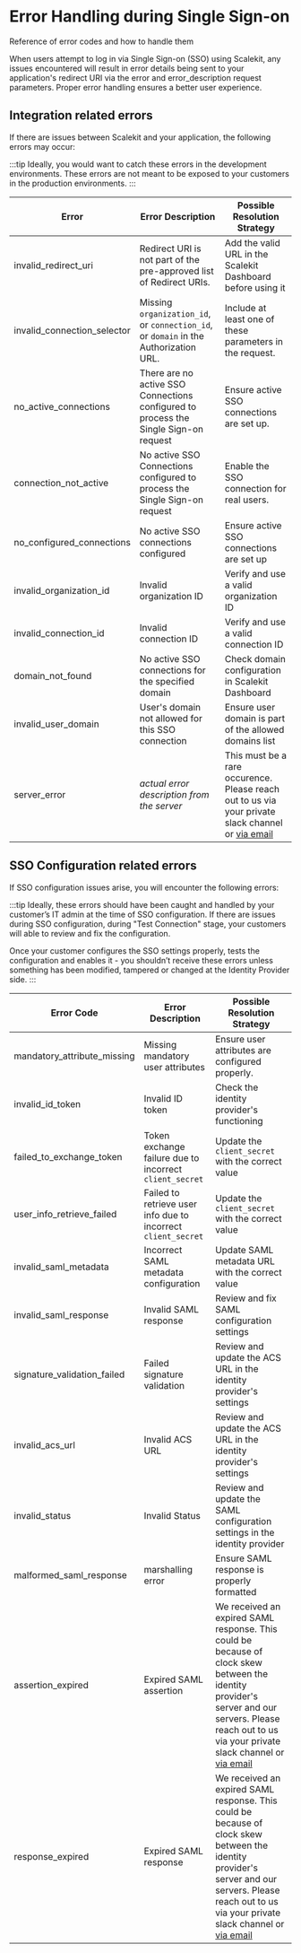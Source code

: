 # Error Handling during Single Sign-on

<Subtitle>Reference of error codes and how to handle them</Subtitle>

When users attempt to log in via Single Sign-on (SSO) using Scalekit, any issues encountered will result in error details being sent to your application's redirect URI via the <SimpleCode>error</SimpleCode> and <SimpleCode>error_description</SimpleCode> request parameters. Proper error handling ensures a better user experience.

## Integration related errors

If there are issues between Scalekit and your application, the following errors may occur:

:::tip
Ideally, you would want to catch these errors in the development environments. These errors are not meant to be exposed to your customers in the production environments.
:::

| Error                                                | Error Description                                                                    | Possible Resolution Strategy                                                                                                     |
| ---------------------------------------------------- | ------------------------------------------------------------------------------------ | -------------------------------------------------------------------------------------------------------------------------------- |
| <SimpleCode>invalid_redirect_uri</SimpleCode>        | Redirect URI is not part of the pre-approved list of Redirect URIs.                  | Add the valid URL in the Scalekit Dashboard before using it                                                                      |
| <SimpleCode>invalid_connection_selector</SimpleCode> | Missing `organization_id`, or `connection_id`, or `domain` in the Authorization URL. | Include at least one of these parameters in the request.                                                                         |
| <SimpleCode>no_active_connections</SimpleCode>       | There are no active SSO Connections configured to process the Single Sign-on request | Ensure active SSO connections are set up.                                                                                        |
| <SimpleCode>connection_not_active</SimpleCode>       | No active SSO Connections configured to process the Single Sign-on request           | Enable the SSO connection for real users.                                                                                        |
| <SimpleCode>no_configured_connections</SimpleCode>   | No active SSO connections configured                                                 | Ensure active SSO connections are set up                                                                                         |
| <SimpleCode>invalid_organization_id</SimpleCode>     | Invalid organization ID                                                              | Verify and use a valid organization ID                                                                                           |
| <SimpleCode>invalid_connection_id</SimpleCode>       | Invalid connection ID                                                                | Verify and use a valid connection ID                                                                                             |
| <SimpleCode>domain_not_found</SimpleCode>            | No active SSO connections for the specified domain                                   | Check domain configuration in Scalekit Dashboard                                                                                 |
| <SimpleCode>invalid_user_domain</SimpleCode>         | User's domain not allowed for this SSO connection                                    | Ensure user domain is part of the allowed domains list                                                                           |
| <SimpleCode>server_error</SimpleCode>                | _actual error description from the server_                                           | This must be a rare occurence. Please reach out to us via your private slack channel or [via email](mailto:support@scalekit.com) |

## SSO Configuration related errors

If SSO configuration issues arise, you will encounter the following errors:

:::tip
Ideally, these errors should have been caught and handled by your customer’s IT admin at the time of SSO configuration. If there are issues during SSO configuration, during "Test Connection" stage, your customers will able to review and fix the configuration.

Once your customer configures the SSO settings properly, tests the configuration and enables it - you shouldn’t receive these errors unless something has been modified, tampered or changed at the Identity Provider side.
:::

| Error Code                                           | Error Description                                             | Possible Resolution Strategy                                                                                                                                                                                                        |
| ---------------------------------------------------- | ------------------------------------------------------------- | ----------------------------------------------------------------------------------------------------------------------------------------------------------------------------------------------------------------------------------- |
| <SimpleCode>mandatory_attribute_missing</SimpleCode> | Missing mandatory user attributes                             | Ensure user attributes are configured properly.                                                                                                                                                                                     |
| <SimpleCode>invalid_id_token</SimpleCode>            | Invalid ID token                                              | Check the identity provider's functioning                                                                                                                                                                                           |
| <SimpleCode>failed_to_exchange_token</SimpleCode>    | Token exchange failure due to incorrect `client_secret`       | Update the `client_secret` with the correct value                                                                                                                                                                                   |
| <SimpleCode>user_info_retrieve_failed</SimpleCode>   | Failed to retrieve user info due to incorrect `client_secret` | Update the `client_secret` with the correct value                                                                                                                                                                                   |
| <SimpleCode>invalid_saml_metadata</SimpleCode>       | Incorrect SAML metadata configuration                         | Update SAML metadata URL with the correct value                                                                                                                                                                                     |
| <SimpleCode>invalid_saml_response</SimpleCode>       | Invalid SAML response                                         | Review and fix SAML configuration settings                                                                                                                                                                                          |
| <SimpleCode>signature_validation_failed</SimpleCode> | Failed signature validation                                   | Review and update the ACS URL in the identity provider's settings                                                                                                                                                                   |
| <SimpleCode>invalid_acs_url</SimpleCode>             | Invalid ACS URL                                               | Review and update the ACS URL in the identity provider's settings                                                                                                                                                                   |
| <SimpleCode>invalid_status</SimpleCode>              | Invalid Status                                                | Review and update the SAML configuration settings in the identity provider                                                                                                                                                          |
| <SimpleCode>malformed_saml_response</SimpleCode>     | marshalling error                                             | Ensure SAML response is properly formatted                                                                                                                                                                                          |
| <SimpleCode>assertion_expired</SimpleCode>           | Expired SAML assertion                                        | We received an expired SAML response. This could be because of clock skew between the identity provider's server and our servers. Please reach out to us via your private slack channel or [via email](mailto:support@scalekit.com) |
| <SimpleCode>response_expired</SimpleCode>            | Expired SAML response                                         | We received an expired SAML response. This could be because of clock skew between the identity provider's server and our servers. Please reach out to us via your private slack channel or [via email](mailto:support@scalekit.com) |
